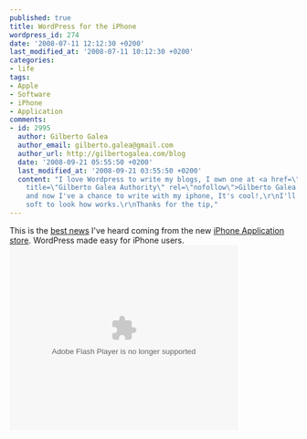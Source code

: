 ```yaml
---
published: true
title: WordPress for the iPhone
wordpress_id: 274
date: '2008-07-11 12:12:30 +0200'
last_modified_at: '2008-07-11 10:12:30 +0200'
categories:
- life
tags:
- Apple
- Software
- iPhone
- Application
comments:
- id: 2995
  author: Gilberto Galea
  author_email: gilberto.galea@gmail.com
  author_url: http://gilbertogalea.com/blog
  date: '2008-09-21 05:55:50 +0200'
  last_modified_at: '2008-09-21 03:55:50 +0200'
  content: "I love Wordpress to write my blogs, I own one at <a href=\"http://gilbertogalea.com/blog\"
    title=\"Gilberto Galea Authority\" rel=\"nofollow\">Gilberto Galea Authority Blog</a>,
    and now I've a chance to write with my iphone, It's cool!,\r\nI'll install the
    soft to look how works.\r\nThanks for the tip,"
---
```

This is the <a href="http://iphone.wordpress.net/2008/07/10/wordpress-for-iphone/">best news</a> I've heard coming from the new <a href="http://www.apple.com/iphone/appstore/">iPhone Application store</a>. WordPress made easy for iPhone users.
<embed src="http://v.wordpress.com/bMa9CH71/fmt_dvd" type="application/x-shockwave-flash" width="400" height="325" flashvars="blog_domain=http://wpiphone.wordpress.com"> </embed>
